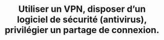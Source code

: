 ---
category: category-qP7AaYEirvtU1XIjwcSea
definitions:
- definition-pA5q0VnAp4ogtptryv7Fl
risk: Voir ses données interceptées et permettre à un logiciel malveillant de se propager
  par le réseau.
title: Utiliser un VPN, disposer d’un logiciel de sécurité (antivirus), privilégier
  un partage de connexion.
uuid: good-practice-iF5cadQVqXEkuM4ssFOFi
visibleInCms: true
vulnerability: Se connecter à n’importe quel réseau sans-fil disponible (public ou
  privé).
---
